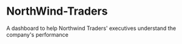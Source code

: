 # NorthWind-Traders
A dashboard to help Northwind Traders' executives understand the company's performance 
